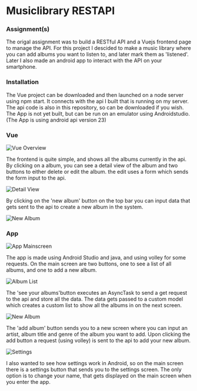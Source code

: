# Musiclibrary RESTAPI

### Assignment(s)
The origal assignment was to build a RESTful API and a Vuejs frontend page to manage the API. For this project I descided to make a music library where you can add albums you want to listen to, and later mark them as 'listened'. Later I also made an android app to interact with the API on your smartphone.

### Installation
The Vue project can be downloaded and then launched on a node server using npm start. It connects with the api I built that is running on my server. The api code is also in this repository, so can be downloaded if you wish.
The App is not yet built, but can be run on an emulator using Androidstudio. (The App is using android api version 23)

### Vue
![Vue Overview](https://i.imgur.com/T8HFYQJ.png)

The frontend is quite simple, and shows all the albums currently in the api. By clicking on a album, you can see a detail view of the album and two buttons to either delete or edit the album. the edit uses a form which sends the form input to the api.

![Detail View](https://i.imgur.com/hdU1OHP.png)

By clicking on the 'new album' button on the top bar you can input data that gets sent to the api to create a new album in the system.

![New Album](https://i.imgur.com/GwygF4u.png)

### App
![App Mainscreen](https://i.imgur.com/ibNLaca.png)

The app is made using Android Studio and java, and using volley for some requests.
On the main screen are two buttons, one to see a list of all albums, and one to add a new album.

![Album List](https://i.imgur.com/1ECbRls.png)

The 'see your albums'button executes an AsyncTask to send a get request to the api and store all the data. The data gets passed to a custom model which creates a custom list to show all the albums in on the next screen.

![New Album](https://i.imgur.com/pNZmbr1.png)

The 'add album' button sends you to a new screen where you can input an artist, album title and genre of the album you want to add. Upon clicking the add button a request (using volley) is sent to the api to add your new album.

![Settings](https://i.imgur.com/5O7WYpn.png)

I also wanted to see how settings work in Android, so on the main screen there is a settings button that sends you to the settings screen. The only option is to change your name, that gets displayed on the main screen when you enter the app.

